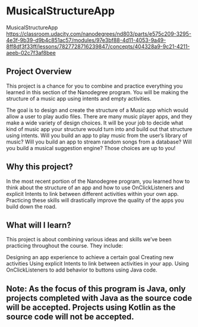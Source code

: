 # MusicalStructureApp
MusicalStructureApp 
https://classroom.udacity.com/nanodegrees/nd803/parts/e575c209-3295-4e3f-9b39-d9b4c851ac57/modules/97e3bf88-4d11-4053-9a49-8ff8df3f33ff/lessons/7827728716239847/concepts/404328a9-9c21-4211-aeeb-02c7f3af8bee


## Project Overview
This project is a chance for you to combine and practice everything you learned in this section of the Nanodegree program. You will be making the structure of a music app using intents and empty activities.

The goal is to design and create the structure of a Music app which would allow a user to play audio files. There are many music player apps, and they make a wide variety of design choices. It will be your job to decide what kind of music app your structure would turn into and build out that structure using intents. Will you build an app to play music from the user’s library of music? Will you build an app to stream random songs from a database? Will you build a musical suggestion engine? Those choices are up to you!

## Why this project?
In the most recent portion of the Nanodegree program, you learned how to think about the structure of an app and how to use OnClickListeners and explicit Intents to link between different activities within your own app. Practicing these skills will drastically improve the quality of the apps you build down the road.

## What will I learn?
This project is about combining various ideas and skills we’ve been practicing throughout the course. They include:

Designing an app experience to achieve a certain goal
Creating new activities
Using explicit Intents to link between activities in your app.
Using OnClickListeners to add behavior to buttons using Java code.

## Note: As the focus of this program is Java, only projects completed with Java as the source code will be accepted. Projects using Kotlin as the source code will not be accepted.
